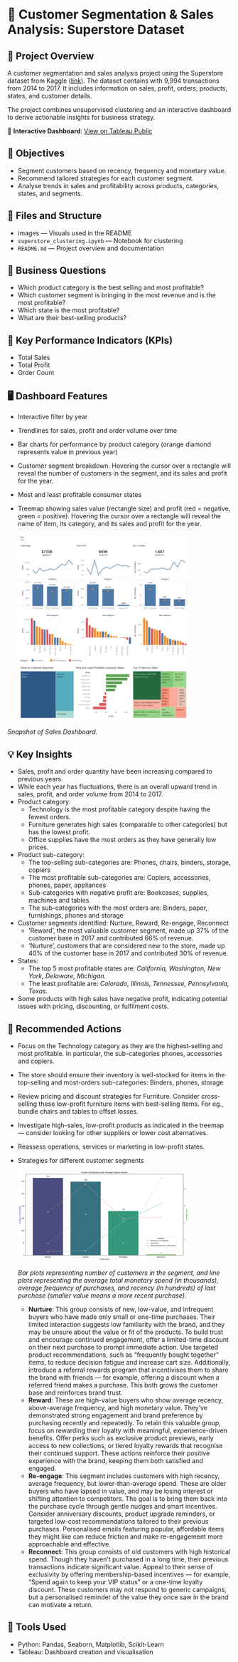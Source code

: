 # 🛒 Customer Segmentation & Sales Analysis: Superstore Dataset

## 📌 Project Overview
A customer segmentation and sales analysis project using the Superstore dataset from Kaggle ([link](https://www.kaggle.com/datasets/vivek468/superstore-dataset-final/data)). The dataset contains with 9,994 transactions from 2014 to 2017. It includes information on sales, profit, orders, products, states, and customer details.

The project combines unsupervised clustering and an interactive dashboard to derive actionable insights for business strategy.

🔗 **Interactive Dashboard**: [View on Tableau Public](https://public.tableau.com/shared/KN6CQQS28?:display_count=n&:origin=viz_share_link)

## 🎯 Objectives
- Segment customers based on recency, frequency and monetary value.
- Recommend tailored strategies for each customer segment.
- Analyse trends in sales and profitability across products, categories, states, and segments.

## 📁 Files and Structure
- images — Visuals used in the README
- `superstore_clustering.ipynb` — Notebook for clustering
- `README.md` — Project overview and documentation

## 🧩 Business Questions
- Which product category is the best selling and most profitable?
- Which customer segment is bringing in the most revenue and is the most profitable?
- Which state is the most profitable?
- What are their best-selling products?

## 📌 Key Performance Indicators (KPIs)
- Total Sales
- Total Profit
- Order Count

## 🖥️ Dashboard Features
- Interactive filter by year
- Trendlines for sales, profit and order volume over time
- Bar charts for performance by product category (orange diamond represents value in previous year)
- Customer segment breakdown. Hovering the cursor over a rectangle will reveal the number of customers in the segment, and its sales and profit for the year.
- Most and least profitable consumer states
- Treemap showing sales value (rectangle size) and profit (red = negative, green = positive). Hovering the cursor over a rectangle will reveal the name of item, its category, and its sales and profit for the year.

  <img src="/images/dashboard_preview.png" alt="Snapshot of Dashboard" width="80%"/>

_Snapshot of Sales Dashboard._

## 💡 Key Insights
- Sales, profit and order quantity have been increasing compared to previous years.
- While each year has fluctuations, there is an overall upward trend in sales, profit, and order volume from 2014 to 2017.
- Product category:
    - Technology is the most profitable category despite having the fewest orders.
    - Furniture generates high sales (comparable to other categories) but has the lowest profit.
    - Office supplies have the most orders as they have generally low prices.
- Product sub-category:
    - The top-selling sub-categories are: Phones, chairs, binders, storage, copiers
    - The most profitable sub-categories are: Copiers, accessories, phones, paper, appliances
    - Sub-categories with negative profit are: Bookcases, supplies, machines and tables
    - The sub-categories with the most orders are: Binders, paper, furnishings, phones and storage
- Customer segments identified: Nurture, Reward, Re-engage, Reconnect
    - ‘Reward’, the most valuable customer segment, made up 37% of the customer base in 2017 and contributed 66% of revenue.
    - ‘Nurture’, customers that are considered new to the store, made up 40% of the customer base in 2017 and contributed 30% of revenue.
- States:
    - The top 5 most profitable states are: *California, Washington, New York, Delaware, Michigan.*
    - The least profitable are: *Colorado, Illinois, Tennessee, Pennsylvania, Texas*.
- Some products with high sales have negative profit, indicating potential issues with pricing, discounting, or fulfilment costs.

## 🔧 Recommended Actions
- Focus on the Technology category as they are the highest-selling and most profitable. In particular, the sub-categories phones, accessories and copiers.
- The store should ensure their inventory is well-stocked for items in the top-selling and most-orders sub-categories: Binders, phones, storage
- Review pricing and discount strategies for Furniture. Consider cross-selling these low-profit furniture items with best-selling items. For eg., bundle chairs and tables to offset losses.
- Investigate high-sales, low-profit products as indicated in the treemap — consider looking for other suppliers or lower cost alternatives.
- Reassess operations, services or marketing in low-profit states.
- Strategies for different customer segments

  <img src="/images/customer_segments.png" alt="Customer Segments" width="80%"/>

  _Bar plots representing number of customers in the segment, and line plots representing the average total monetary spend (in thousands), average frequency of purchases, and recency (in hundreds) of last purchase (smaller value means a more recent purchase)._
  - **Nurture**: This group consists of new, low-value, and infrequent buyers who have made only small or one-time purchases. Their limited interaction suggests low familiarity with the brand, and they may be unsure about the value or fit of the products. To build trust and encourage continued engagement, offer a limited-time discount on their next purchase to prompt immediate action. Use targeted product recommendations, such as “frequently bought together” items, to reduce decision fatigue and increase cart size. Additionally, introduce a referral rewards program that incentivises them to share the brand with friends — for example, offering a discount when a referred friend makes a purchase. This both grows the customer base and reinforces brand trust.
  - **Reward**: These are high-value buyers who show average recency, above-average frequency, and high monetary value. They’ve demonstrated strong engagement and brand preference by purchasing recently and repeatedly. To retain this valuable group, focus on rewarding their loyalty with meaningful, experience-driven benefits. Offer perks such as exclusive product previews, early access to new collections, or tiered loyalty rewards that recognise their continued support. These actions reinforce their positive experience with the brand, keeping them both satisfied and engaged.
  - **Re-engage**: This segment includes customers with high recency, average frequency, but lower-than-average spend. These are older buyers who have lapsed in value, and may be losing interest or shifting attention to competitors. The goal is to bring them back into the purchase cycle through gentle nudges and smart incentives. Consider anniversary discounts, product upgrade reminders, or targeted low-cost recommendations tailored to their previous purchases. Personalised emails featuring popular, affordable items they might like can reduce friction and make re-engagement more approachable and effective.
  - **Reconnect**: This group consists of old customers with high historical spend. Though they haven’t purchased in a long time, their previous transactions indicate significant value. Appeal to their sense of exclusivity by offering membership-based incentives — for example, “Spend again to keep your VIP status” or a one-time loyalty discount. These customers may not respond to generic campaigns, but a personalised reminder of the value they once saw in the brand can motivate a return.

## 🧪 Tools Used
- Python: Pandas, Seaborn, Matplotlib, Scikit-Learn
- Tableau: Dashboard creation and visualisation

